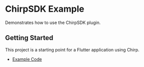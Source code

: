 # ChirpSDK Example

Demonstrates how to use the ChirpSDK plugin.

## Getting Started

This project is a starting point for a Flutter application using Chirp.

- [Example Code](https://github.com/chirp/chirp-flutter/tree/master/example)
